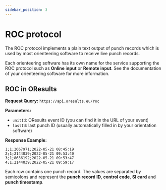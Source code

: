 ```yaml
---
sidebar_position: 3
---
```


# ROC protocol

The ROC protocol implements a plain text output of punch records which is used by most orienteering software to receive live punch records.

Each orienteering software has its own name for the service supporting the ROC protocol such as **Online input** or **Remote input**. See the documentation of your orienteering software for more information.

## ROC in OResults

**Request Query:** `https://api.oresults.eu/roc`

**Parameters:**
- `unitId`: OResults event ID (you can find it in the URL of your event) 
- `lastId`: last punch ID (usually automatically filled in by your orientation software)

**Response Example:**
```
1;1;2067971;2022-05-21 08:45:19
2;1;2144039;2022-05-21 09:53:40
3;1;8636192;2022-05-21 09:53:47
4;1;2144039;2022-05-21 09:59:17
```

Each row contains one punch record. The values are separated by semicolons and represent the **punch record ID**, **control code**, **SI card** and **punch timestamp**.


